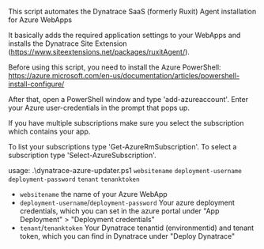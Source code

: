 This script automates the Dynatrace SaaS (formerly Ruxit) Agent installation for Azure WebApps

It basically adds the required application settings to your WebApps and installs the Dynatrace Site Extension (https://www.siteextensions.net/packages/ruxitAgent/).

Before using this script, you need to install the Azure PowerShell: https://azure.microsoft.com/en-us/documentation/articles/powershell-install-configure/

After that, open a PowerShell window and type 'add-azureaccount'. Enter your Azure user-credentials in the prompt that pops up.

If you have multiple subscriptions make sure you select the subscription which contains your app. 

To list your subscriptions type 'Get-AzureRmSubscription'. To select a subscription type 'Select-AzureSubscription'.

usage:
.\dynatrace-azure-updater.ps1 `websitename` `deployment-username` `deployment-password` `tenant` `tenanktoken`

 * `websitename` the name of your Azure WebApp
 * `deployment-username`/`deployment-password` Your azure deployment credentials, which you can set in the azure portal under "App Deployment" > "Deployment credentials"
 * `tenant`/`tenanktoken` Your Dynatrace tenantid (environmentid) and tenant token, which you can find in Dynatrace under "Deploy Dynatrace"
